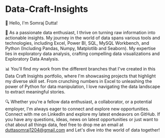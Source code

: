 # Data-Craft-Insights
👋 Hello, I'm Somraj Dutta!

🚀 As a passionate data enthusiast, I thrive on turning raw information into actionable insights. My journey in the world of data spans various tools and technologies, including Excel, Power BI, SQL, MySQL Workbench, and Python (Including Pandas, Numpy, Matplotlib and Seaborn). My expertise lies in exploratory data analysis, crafting compelling data visualizations and Exploratory Data Analysis.

📊 You'll find my work from the different branches that I've created in this Data Craft Insights portfolio, where I'm showcasing projects that highlight my diverse skill set. From crunching numbers in Excel to unleashing the power of Python for data manipulation, I love navigating the data landscape to extract meaningful stories.

🔍 Whether you're a fellow data enthusiast, a collaborator, or a potential employer, I'm always eager to connect and explore new opportunities. Connect with me on LinkedIn and explore my latest endeavors on GitHub. If you have any questions, ideas, news on latest opportunities or just want to chat about all things data, feel free to drop me an email at duttasomraj1204@gmail.com and Let's dive into the world of data together!
